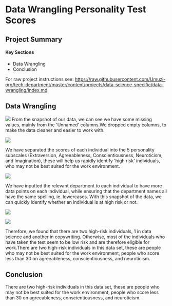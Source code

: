 # Data Wrangling Personality Test Scores

## Project Summary
#### Key Sections
* Data Wrangling
* Conclusion

For raw project instructions see: https://raw.githubusercontent.com/Umuzi-org/tech-department/master/content/projects/data-science-specific/data-wrangling/index.md

## Data Wrangling

![](https://lh3.googleusercontent.com/YfJLy9kT6KzCxQwkdIYzcqjSWczmoyciOabCyFQGSUu3clysC6ppgt6jDbikpdjjIJ81cUjKrfXQqCyzELN--G_FCzD7zE36P3_SFc_XWTGhZSWGyq0f3CRkE1grbG5wv3dSkaZNnw=w2400)
From the snapshot of our data, we can see we have some missing values, mainly from the 'Unnamed' columns.We dropped empty columns, to make the data cleaner and easier to work with.

![](https://lh3.googleusercontent.com/M2DGLTvrinmVzzED3amJ1Zzr4iTMAEYH272hT2oNuEDV38kFdsh54bahej9a9226QYJm5vOXd4fVSQX_VHbhbzO4yDDvclo_heM_bX6TlvlE_O-YwcsZ6AVR084xLu1XMPO4OfumNQ=w2400)

We have separated the scores of each individual into the 5 personality subscales (Extraversion, Agreeableness, Conscientiousness, Neuroticism, and Imagination), these will help us rapidly identify 'high risk' individuals, who may not be best suited for the work environment.

![](https://lh3.googleusercontent.com/jaC8AoClhbPR8ejquXeySFcQkt7L7itkqE6TmB_lpD5pur1ooPU-aojFSMUNWaq3fGqjIiJRVKNLq0BsYQKKeClzSQZhYNZapFncXPQdaW_BLzRvgXIMk925lUhntVUiQ4PzNtzBEw=w2400)


We have inputted the relevant department to each individual to have more data points on each individual, while ensuring that the department names all have the same spelling, ie. lowercases. With this snapshot of the data, we can quickly identify whether an individual is at high risk or not.

![](https://lh3.googleusercontent.com/0Fb2Pghq6CeZ7ChgVbizoZBMoE8BIM3tL7-5jcfUFSRKvbKb8igrPtXp-pTFRK5VrS-Kx9u6DpOLfutsfeb3sT6IOz9C9GxXRHQc_CVcjKw0gLkkh82T0P2hsSIcnnteCLAZ34cpOQ=w2400)

![](https://lh3.googleusercontent.com/1P85E9gRKD53uEqn9Wb5CXikRPE1X24wbDJicZyhYKXCniZsFvqP0bIqzYfoCEn0eSmdgYJdmaO2WEvj5ABMw00uW-V1V8PZ_HIEFTEza4EykuBnn8H5Vy_omSOI8_YJWCr0Y5yXtQ=w2400)

Therefore, we found that there are two high-risk individuals, 1 in data science and another in copywriting. Otherwise, most of the individuals who have taken the test seem to be low risk and are therefore eligible for work.There are two high-risk individuals in this data set, these are people who may not be best suited for the work environment, people who score less than 30 on agreeableness, conscientiousness, and neuroticism.

## Conclusion

There are two high-risk individuals in this data set, these are people who may not be best suited for the work environment, people who score less than 30 on agreeableness, conscientiousness, and neuroticism.
